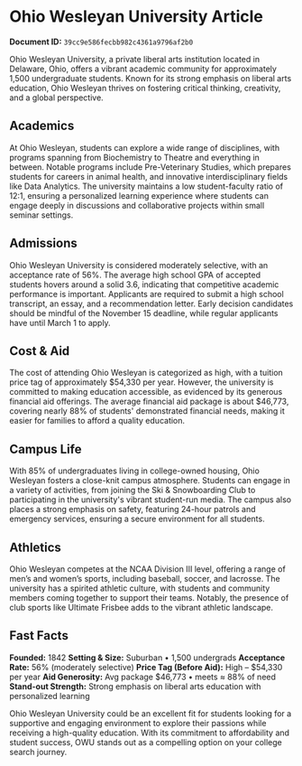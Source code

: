 # Ohio Wesleyan University Article

**Document ID:** `39cc9e586fecbb982c4361a9796af2b0`

Ohio Wesleyan University, a private liberal arts institution located in Delaware, Ohio, offers a vibrant academic community for approximately 1,500 undergraduate students. Known for its strong emphasis on liberal arts education, Ohio Wesleyan thrives on fostering critical thinking, creativity, and a global perspective.

## Academics
At Ohio Wesleyan, students can explore a wide range of disciplines, with programs spanning from Biochemistry to Theatre and everything in between. Notable programs include Pre-Veterinary Studies, which prepares students for careers in animal health, and innovative interdisciplinary fields like Data Analytics. The university maintains a low student-faculty ratio of 12:1, ensuring a personalized learning experience where students can engage deeply in discussions and collaborative projects within small seminar settings.

## Admissions
Ohio Wesleyan University is considered moderately selective, with an acceptance rate of 56%. The average high school GPA of accepted students hovers around a solid 3.6, indicating that competitive academic performance is important. Applicants are required to submit a high school transcript, an essay, and a recommendation letter. Early decision candidates should be mindful of the November 15 deadline, while regular applicants have until March 1 to apply.

## Cost & Aid
The cost of attending Ohio Wesleyan is categorized as high, with a tuition price tag of approximately $54,330 per year. However, the university is committed to making education accessible, as evidenced by its generous financial aid offerings. The average financial aid package is about $46,773, covering nearly 88% of students' demonstrated financial needs, making it easier for families to afford a quality education.

## Campus Life
With 85% of undergraduates living in college-owned housing, Ohio Wesleyan fosters a close-knit campus atmosphere. Students can engage in a variety of activities, from joining the Ski & Snowboarding Club to participating in the university's vibrant student-run media. The campus also places a strong emphasis on safety, featuring 24-hour patrols and emergency services, ensuring a secure environment for all students.

## Athletics
Ohio Wesleyan competes at the NCAA Division III level, offering a range of men’s and women’s sports, including baseball, soccer, and lacrosse. The university has a spirited athletic culture, with students and community members coming together to support their teams. Notably, the presence of club sports like Ultimate Frisbee adds to the vibrant athletic landscape.

## Fast Facts
**Founded:** 1842
**Setting & Size:** Suburban • 1,500 undergrads
**Acceptance Rate:** 56% (moderately selective)
**Price Tag (Before Aid):** High – $54,330 per year
**Aid Generosity:** Avg package $46,773 • meets ≈ 88% of need
**Stand-out Strength:** Strong emphasis on liberal arts education with personalized learning

Ohio Wesleyan University could be an excellent fit for students looking for a supportive and engaging environment to explore their passions while receiving a high-quality education. With its commitment to affordability and student success, OWU stands out as a compelling option on your college search journey.

